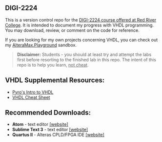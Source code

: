 <!-- https://github.com/adam-p/markdown-here/wiki/Markdown-Cheatsheet -->

DIGI-2224
---------

This is a version control repo for the <u>DIGI-2224 course offered at Red River College</u>. It is intended to document my progress with VHDL programming. You may download, review, or comment on the code for reference. 

If you are looking for my own projects concerning VHDL, you can check out my <a href="https://github.com/glennlopez/AlteraMax.Playground">AlteraMax.Playground</a> sandbox.

> <b>Disclaimer:</b> Students - you should at least try and attempt the labs first before resorting to the finished lab in this repo. The intent of this repo is to help you learn, <u>not cheat</u>.

VHDL Supplemental Resources:
----------------------------
<ul>
   <li><a href="http://www.pyroelectro.com/edu/fpga/">Pyro's Intro to VHDL</a></li>
   <li><a href="https://courseware.ee.calpoly.edu/cpe-169/Misc_stuff/cheat_sheet.pdf">VHDL Cheat Sheet</a></li>
</ul>


Recommended Downloads:
----------------------

- **Atom** - text editor <a href="https://atom.io/">[website]</a>
- **Sublime Text 3** - text editor <a href="http://www.sublimetext.com/3">[website]</a>
- **Quartus II** - Alteras CPLD/FPGA IDE <a href="http://dl.altera.com/?edition=web">[website]</a>
